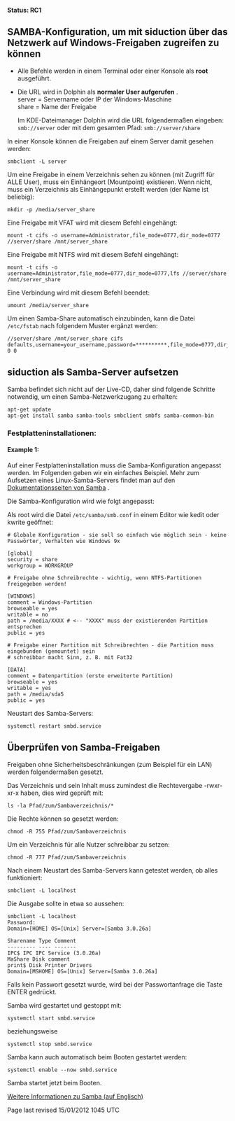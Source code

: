 **Status: RC1**

<div class="divider" id="configure"></div>

## SAMBA-Konfiguration, um mit siduction über das Netzwerk auf Windows-Freigaben zugreifen zu können

+ Alle Befehle werden in einem Terminal oder einer Konsole als  **root**  ausgeführt.

+ Die URL wird in Dolphin als  **normaler User aufgerufen** .  
    server = Servername oder IP der Windows-Maschine  
    share = Name der Freigabe
    
    Im KDE-Dateimanager Dolphin wird die URL folgendermaßen eingeben: `smb://server`  oder mit dem gesamten Pfad: `smb://server/share` 

In einer Konsole können die Freigaben auf einem Server damit gesehen werden:

~~~
smbclient -L server
~~~

Um eine Freigabe in einem Verzeichnis sehen zu können (mit Zugriff für ALLE User), muss ein Einhängeort (Mountpoint) existieren. Wenn nicht, muss ein Verzeichnis als Einhängepunkt erstellt werden (der Name ist beliebig):

~~~
mkdir -p /media/server_share
~~~

Eine Freigabe mit VFAT wird mit diesem Befehl eingehängt:

~~~
mount -t cifs -o username=Administrator,file_mode=0777,dir_mode=0777 //server/share /mnt/server_share
~~~

Eine Freigabe mit NTFS wird mit diesem Befehl eingehängt:

~~~
mount -t cifs -o username=Administrator,file_mode=0777,dir_mode=0777,lfs //server/share /mnt/server_share
~~~

Eine Verbindung wird mit diesem Befehl beendet:

~~~
umount /media/server_share
~~~

Um einen Samba-Share automatisch einzubinden, kann die Datei `/etc/fstab`  nach folgendem Muster ergänzt werden:

~~~
//server/share /mnt/server_share cifs defaults,username=your_username,password=**********,file_mode=0777,dir_mode=0777 0 0
~~~

<div class="divider" id="setup"></div>

## siduction als Samba-Server aufsetzen

Samba befindet sich nicht auf der Live-CD, daher sind folgende Schritte notwendig, um einen Samba-Netzwerkzugang zu erhalten:

~~~
apt-get update
apt-get install samba samba-tools smbclient smbfs samba-common-bin
~~~

### Festplatteninstallationen:

#### Example 1:

Auf einer Festplatteninstallation muss die Samba-Konfiguration angepasst werden. Im Folgenden geben wir ein einfaches Beispiel. Mehr zum Aufsetzen eines Linux-Samba-Servers findet man auf den [Dokumentationsseiten von Samba](http://de4.samba.org/samba/) .

Die Samba-Konfiguration wird wie folgt angepasst:

Als root wird die Datei `/etc/samba/smb.conf`  in einem Editor wie kedit oder kwrite geöffnet:

~~~
# Globale Konfiguration - sie soll so einfach wie möglich sein - keine Passwörter, Verhalten wie Windows 9x

[global]
security = share
workgroup = WORKGROUP

# Freigabe ohne Schreibrechte - wichtig, wenn NTFS-Partitionen freigegeben werden!

[WINDOWS]
comment = Windows-Partition
browseable = yes
writable = no
path = /media/XXXX # <-- "XXXX" muss der existierenden Partition entsprechen
public = yes

# Freigabe einer Partition mit Schreibrechten - die Partition muss eingebunden (gemountet) sein
# schreibbar macht Sinn, z. B. mit Fat32

[DATA]
comment = Datenpartition (erste erweiterte Partition)
browseable = yes
writable = yes
path = /media/sda5
public = yes
~~~

Neustart des Samba-Servers:

~~~
systemctl restart smbd.service
~~~

## Überprüfen von Samba-Freigaben

Freigaben ohne Sicherheitsbeschränkungen (zum Beispiel für ein LAN) werden folgendermaßen gesetzt.

Das Verzeichnis und sein Inhalt muss zumindest die Rechtevergabe -rwxr-xr-x haben, dies wird geprüft mit:

~~~
ls -la Pfad/zum/Sambaverzeichnis/*
~~~

Die Rechte können so gesetzt werden:

~~~
chmod -R 755 Pfad/zum/Sambaverzeichnis
~~~

Um ein Verzeichnis für alle Nutzer schreibbar zu setzen:

~~~
chmod -R 777 Pfad/zum/Sambaverzeichnis
~~~

Nach einem Neustart des Samba-Servers kann getestet werden, ob alles funktioniert:

~~~
smbclient -L localhost
~~~

Die Ausgabe sollte in etwa so aussehen:

~~~
smbclient -L localhost
Password:
Domain=[HOME] OS=[Unix] Server=[Samba 3.0.26a]

Sharename Type Comment
--------- ---- -------
IPC$ IPC IPC Service (3.0.26a)
MaShare Disk comment
print$ Disk Printer Drivers
Domain=[MSHOME] OS=[Unix] Server=[Samba 3.0.26a]
~~~

Falls kein Passwort gesetzt wurde, wird bei der Passwortanfrage die Taste ENTER gedrückt.

 Samba wird gestartet und gestoppt mit:

~~~
systemctl start smbd.service
~~~

beziehungsweise

~~~
systemctl stop smbd.service
~~~

Samba kann auch automatisch beim Booten gestartet werden:

~~~
systemctl enable --now smbd.service
~~~

Samba startet jetzt beim Booten.

[Weitere Informationen zu Samba (auf Englisch)](http://wiki.linuxquestions.org/wiki/Samba) 

<div id="rev">Page last revised 15/01/2012 1045 UTC</div>
